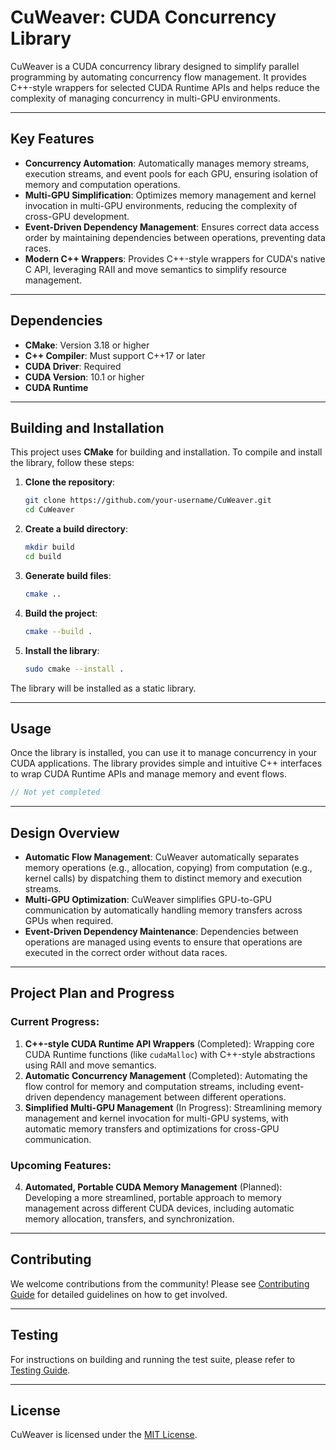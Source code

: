 # CuWeaver: CUDA Concurrency Library

CuWeaver is a CUDA concurrency library designed to simplify parallel programming by automating concurrency flow management. It provides C++-style wrappers for selected CUDA Runtime APIs and helps reduce the complexity of managing concurrency in multi-GPU environments.

---

## Key Features

* **Concurrency Automation**: Automatically manages memory streams, execution streams, and event pools for each GPU, ensuring isolation of memory and computation operations.
* **Multi-GPU Simplification**: Optimizes memory management and kernel invocation in multi-GPU environments, reducing the complexity of cross-GPU development.
* **Event-Driven Dependency Management**: Ensures correct data access order by maintaining dependencies between operations, preventing data races.
* **Modern C++ Wrappers**: Provides C++-style wrappers for CUDA's native C API, leveraging RAII and move semantics to simplify resource management.

---

## Dependencies

* **CMake**: Version 3.18 or higher
* **C++ Compiler**: Must support C++17 or later
* **CUDA Driver**: Required
* **CUDA Version**: 10.1 or higher
* **CUDA Runtime**

---

## Building and Installation

This project uses **CMake** for building and installation. To compile and install the library, follow these steps:

1. **Clone the repository**:

   ```bash
   git clone https://github.com/your-username/CuWeaver.git
   cd CuWeaver
   ```

2. **Create a build directory**:

   ```bash
   mkdir build
   cd build
   ```

3. **Generate build files**:

   ```bash
   cmake ..
   ```

4. **Build the project**:

   ```bash
   cmake --build .
   ```

5. **Install the library**:

   ```bash
   sudo cmake --install .
   ```

The library will be installed as a static library.

---

## Usage

Once the library is installed, you can use it to manage concurrency in your CUDA applications. The library provides simple and intuitive C++ interfaces to wrap CUDA Runtime APIs and manage memory and event flows.

```cpp
// Not yet completed
```

---

## Design Overview

* **Automatic Flow Management**: CuWeaver automatically separates memory operations (e.g., allocation, copying) from computation (e.g., kernel calls) by dispatching them to distinct memory and execution streams.
* **Multi-GPU Optimization**: CuWeaver simplifies GPU-to-GPU communication by automatically handling memory transfers across GPUs when required.
* **Event-Driven Dependency Maintenance**: Dependencies between operations are managed using events to ensure that operations are executed in the correct order without data races.

---

## Project Plan and Progress

### Current Progress:

1. **C++-style CUDA Runtime API Wrappers** (Completed): Wrapping core CUDA Runtime functions (like `cudaMalloc`) with C++-style abstractions using RAII and move semantics.
2. **Automatic Concurrency Management** (Completed): Automating the flow control for memory and computation streams, including event-driven dependency management between different operations.
3. **Simplified Multi-GPU Management** (In Progress): Streamlining memory management and kernel invocation for multi-GPU systems, with automatic memory transfers and optimizations for cross-GPU communication.

### Upcoming Features:

4. **Automated, Portable CUDA Memory Management** (Planned): Developing a more streamlined, portable approach to memory management across different CUDA devices, including automatic memory allocation, transfers, and synchronization.

---

## Contributing

We welcome contributions from the community!  Please see [Contributing Guide](CONTRIBUTING.md) for detailed guidelines on how to get involved.

---

## Testing

For instructions on building and running the test suite, please refer to [Testing Guide](docs/TESTING.md).

---

## License

CuWeaver is licensed under the [MIT License](LICENSE).
